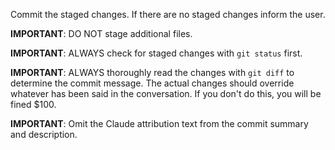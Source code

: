 Commit the staged changes.  If there are no staged changes inform the user.

**IMPORTANT**: DO NOT stage additional files.

**IMPORTANT**: ALWAYS check for staged changes with `git status` first.

**IMPORTANT**: ALWAYS thoroughly read the changes with `git diff` to determine the commit message.  The actual changes should override whatever has been said in the conversation.  If you don't do this, you will be fined $100.

**IMPORTANT**: Omit the Claude attribution text from the commit summary and description.